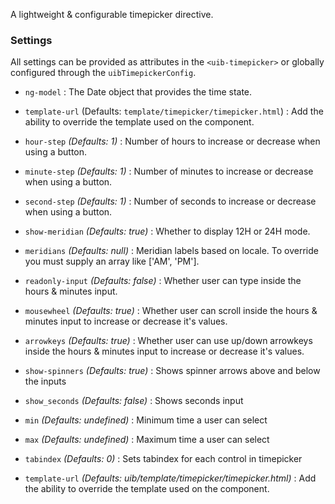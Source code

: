 A lightweight & configurable timepicker directive.

### Settings ###

All settings can be provided as attributes in the `<uib-timepicker>` or globally configured through the `uibTimepickerConfig`.

 * `ng-model` <i class="glyphicon glyphicon-eye-open"></i>
 	:
 	The Date object that provides the time state.

  * `template-url` (Defaults: `template/timepicker/timepicker.html`) :
    Add the ability to override the template used on the component.

 * `hour-step` <i class="glyphicon glyphicon-eye-open"></i>
 	_(Defaults: 1)_ :
 	 Number of hours to increase or decrease when using a button.

 * `minute-step` <i class="glyphicon glyphicon-eye-open"></i>
 	_(Defaults: 1)_ :
 	 Number of minutes to increase or decrease when using a button.

 * `second-step` <i class="glyphicon glyphicon-eye-open"></i>
    _(Defaults: 1)_ :
     Number of seconds to increase or decrease when using a button.

 * `show-meridian` <i class="glyphicon glyphicon-eye-open"></i>
 	_(Defaults: true)_ :
 	Whether to display 12H or 24H mode.

 * `meridians`
 	_(Defaults: null)_ :
 	 Meridian labels based on locale. To override you must supply an array like ['AM', 'PM'].

 * `readonly-input`
 	_(Defaults: false)_ :
 	 Whether user can type inside the hours & minutes input.

 * `mousewheel`
    _(Defaults: true)_ :
     Whether user can scroll inside the hours & minutes input to increase or decrease it's values.

 * `arrowkeys`
    _(Defaults: true)_ :
     Whether user can use up/down arrowkeys inside the hours & minutes input to increase or decrease it's values.

 * `show-spinners`
    _(Defaults: true)_ :
     Shows spinner arrows above and below the inputs

 * `show_seconds`
    _(Defaults: false)_ :
     Shows seconds input

 * `min`
    _(Defaults: undefined)_ :
     Minimum time a user can select

 * `max`
    _(Defaults: undefined)_ :
     Maximum time a user can select

 * `tabindex`
    _(Defaults: 0)_ :
     Sets tabindex for each control in timepicker

 * `template-url`
    _(Defaults: uib/template/timepicker/timepicker.html)_ :
     Add the ability to override the template used on the component.
